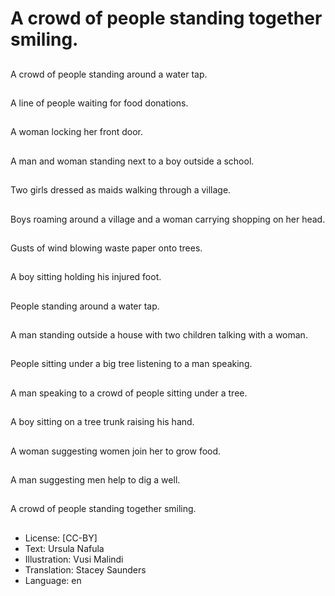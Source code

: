 # A crowd of people standing together smiling.

##
A crowd of people standing around a water tap.

##
A line of people waiting for food donations.

##
A woman locking her front door.

##
A man and woman standing next to a boy outside a school.

##
Two girls dressed as maids walking through a village.

##
Boys roaming around a village and a woman carrying shopping on her head.

##
Gusts of wind blowing waste paper onto trees.

##
A boy sitting holding his injured foot.

##
People standing around a water tap.

##
A man standing outside a house with two children talking with a woman.

##
People sitting under a big tree listening to a man speaking.

##
A man speaking to a crowd of people sitting under a tree.

##
A boy sitting on a tree trunk raising his hand.

##
A woman suggesting women join her to grow food.

##
A man suggesting men help to dig a well.

##
A crowd of people standing together smiling.

##
* License: [CC-BY]
* Text: Ursula Nafula
* Illustration: Vusi Malindi
* Translation: Stacey Saunders
* Language: en
